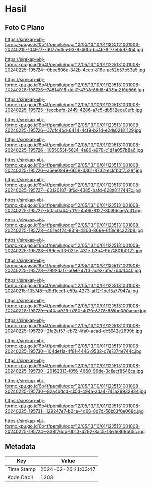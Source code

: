 # Hasil

## Foto C Plano

https://sirekap-obj-formc.kpu.go.id/6b4f/pemilu/pdpr/12/05/13/10/01/1205131001008-20240215-104927--d077ed55-9329-46fa-bc46-8f73eb5973b4.jpg

https://sirekap-obj-formc.kpu.go.id/6b4f/pemilu/pdpr/12/05/13/10/01/1205131001008-20240225-195724--0bee806e-342b-4ccb-816e-ac52b57b53a5.jpg

https://sirekap-obj-formc.kpu.go.id/6b4f/pemilu/pdpr/12/05/13/10/01/1205131001008-20240225-195725--74514915-ddd7-4708-88d5-433be219b666.jpg

https://sirekap-obj-formc.kpu.go.id/6b4f/pemilu/pdpr/12/05/13/10/01/1205131001008-20240225-195725--feccbefd-2449-4286-a7c5-db582eca0efb.jpg

https://sirekap-obj-formc.kpu.go.id/6b4f/pemilu/pdpr/12/05/13/10/01/1205131001008-20240225-195726--37dfc4bd-6444-4cf9-b21d-e2de02181129.jpg

https://sirekap-obj-formc.kpu.go.id/6b4f/pemilu/pdpr/12/05/13/10/01/1205131001008-20240225-195726--1055053f-5624-4a86-a978-c1d4a057b8a6.jpg

https://sirekap-obj-formc.kpu.go.id/6b4f/pemilu/pdpr/12/05/13/10/01/1205131001008-20240225-195726--a5ee0949-6658-4361-8732-ecbfb0f7528f.jpg

https://sirekap-obj-formc.kpu.go.id/6b4f/pemilu/pdpr/12/05/13/10/01/1205131001008-20240225-195727--60120187-8f9d-4385-bafd-62898117447c.jpg

https://sirekap-obj-formc.kpu.go.id/6b4f/pemilu/pdpr/12/05/13/10/01/1205131001008-20240225-195727--50ac0a44-c12c-4a99-8127-803f6cae7c31.jpg

https://sirekap-obj-formc.kpu.go.id/6b4f/pemilu/pdpr/12/05/13/10/01/1205131001008-20240225-195728--401e4f24-8319-4303-866e-6f3e18c222b8.jpg

https://sirekap-obj-formc.kpu.go.id/6b4f/pemilu/pdpr/12/05/13/10/01/1205131001008-20240225-195728--f89eec13-023e-431e-b3b4-9b74801b0122.jpg

https://sirekap-obj-formc.kpu.go.id/6b4f/pemilu/pdpr/12/05/13/10/01/1205131001008-20240225-195728--7992daf7-a0e6-47f3-ace3-5fea7b4a1440.jpg

https://sirekap-obj-formc.kpu.go.id/6b4f/pemilu/pdpr/12/05/13/10/01/1205131001008-20240215-105748--d9d1ecc1-e59a-4273-aff2-1be15a77947a.jpg

https://sirekap-obj-formc.kpu.go.id/6b4f/pemilu/pdpr/12/05/13/10/01/1205131001008-20240225-195729--d40aa925-b250-4d70-8278-689be090aeae.jpg

https://sirekap-obj-formc.kpu.go.id/6b4f/pemilu/pdpr/12/05/13/10/01/1205131001008-20240225-195729--2fa2af57-cb72-4fa0-acad-dc5942e2699b.jpg

https://sirekap-obj-formc.kpu.go.id/6b4f/pemilu/pdpr/12/05/13/10/01/1205131001008-20240225-195730--104def1a-4f81-4446-9532-d7e7374e744c.jpg

https://sirekap-obj-formc.kpu.go.id/6b4f/pemilu/pdpr/12/05/13/10/01/1205131001008-20240225-195730--20162313-f056-4660-96de-3c8ecf8546ca.jpg

https://sirekap-obj-formc.kpu.go.id/6b4f/pemilu/pdpr/12/05/13/10/01/1205131001008-20240225-195730--82a4ddcd-cb5d-494a-ada4-745a28932934.jpg

https://sirekap-obj-formc.kpu.go.id/6b4f/pemilu/pdpr/12/05/13/10/01/1205131001008-20240225-195731--129247e7-b24e-4d66-8d7d-56b03f0e068c.jpg

https://sirekap-obj-formc.kpu.go.id/6b4f/pemilu/pdpr/12/05/13/10/01/1205131001008-20240225-195724--338f76db-0bc3-4292-8ac5-13ede869b65c.jpg


## Metadata

| Key        | Value               |
| ---------- | ------------------- |
| Time Stamp | 2024-02-26 21:03:47 |
| Kode Dapil | 1203                |



